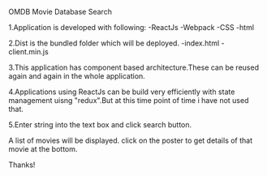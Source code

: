 OMDB
Movie Database Search



1.Application is developed with following:
-ReactJs
-Webpack
-CSS
-html

2.Dist is the bundled folder which will be deployed.
-index.html
-client.min.js

3.This application has component based architecture.These can be reused again and again in the whole application.

4.Applications using ReactJs  can be build very efficiently with state management uisng "redux".But at this time point of time i have not used that.

5.Enter string into the text box and click search button.

A list of movies will be displayed.
click on the poster to get details of that movie at the bottom.



Thanks!


